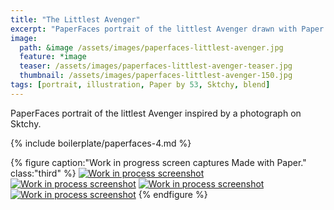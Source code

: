 ```yaml
---
title: "The Littlest Avenger"
excerpt: "PaperFaces portrait of the littlest Avenger drawn with Paper by 53 on an iPad."
image: 
  path: &image /assets/images/paperfaces-littlest-avenger.jpg 
  feature: *image
  teaser: /assets/images/paperfaces-littlest-avenger-teaser.jpg
  thumbnail: /assets/images/paperfaces-littlest-avenger-150.jpg
tags: [portrait, illustration, Paper by 53, Sktchy, blend]
---
```


PaperFaces portrait of the littlest Avenger inspired by a photograph on Sktchy.

{% include boilerplate/paperfaces-4.md %}

{% figure caption:"Work in progress screen captures Made with Paper." class:"third" %}
[![Work in process screenshot](/assets/images/paperfaces-littlest-avenger-process-1-600.jpg)](/assets/images/paperfaces-littlest-avenger-process-1-lg.jpg) [![Work in process screenshot](/assets/images/paperfaces-littlest-avenger-process-2-600.jpg)](/assets/images/paperfaces-littlest-avenger-process-2-lg.jpg) [![Work in process screenshot](/assets/images/paperfaces-littlest-avenger-process-3-600.jpg)](/assets/images/paperfaces-littlest-avenger-process-3-lg.jpg) [![Work in process screenshot](/assets/images/paperfaces-littlest-avenger-process-4-600.jpg)](/assets/images/paperfaces-littlest-avenger-process-4-lg.jpg)
{% endfigure %}
